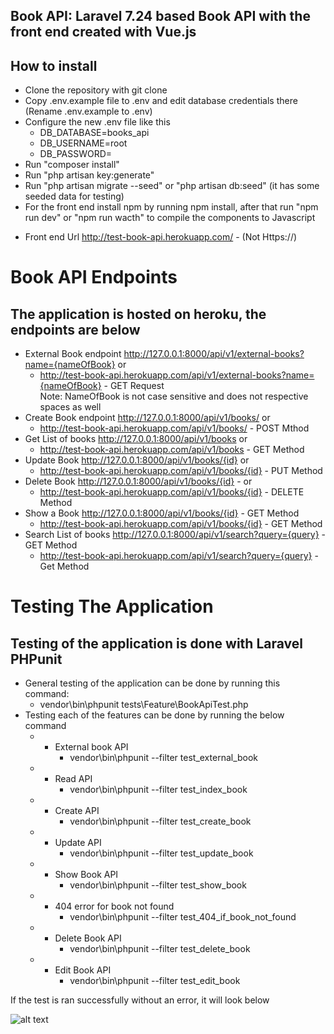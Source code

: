 ## Book API: Laravel 7.24 based Book API with the front end created with Vue.js

## How to install
* Clone the repository with git clone 
* Copy .env.example file to .env and edit database credentials there (Rename .env.example to .env) 
* Configure the new .env file like this 
    + DB_DATABASE=books_api
    + DB_USERNAME=root
    + DB_PASSWORD= 
* Run "composer install" 
* Run "php artisan key:generate" 
* Run "php artisan migrate --seed" or "php artisan db:seed" (it has some seeded data for testing) 
* For the front end install npm by running npm install, after that run "npm run dev" or "npm run wacth" to compile the components to Javascript 

+ Front end Url http://test-book-api.herokuapp.com/ - (Not Https://)

# Book API Endpoints
## The application is hosted on heroku, the endpoints are below
* External Book endpoint http://127.0.0.1:8000/api/v1/external-books?name={nameOfBook} or <br>
   + http://test-book-api.herokuapp.com/api/v1/external-books?name={nameOfBook} - GET Request <br>
    Note: NameOfBook is not case sensitive and does not respective spaces as well
* Create Book endpoint http://127.0.0.1:8000/api/v1/books/ or <br>
   + http://test-book-api.herokuapp.com/api/v1/books/ - POST Mthod<br>
* Get List of books http://127.0.0.1:8000/api/v1/books  or <br>
   + http://test-book-api.herokuapp.com/api/v1/books - GET Method<br>
* Update Book http://127.0.0.1:8000/api/v1/books/{id} or <br>
   + http://test-book-api.herokuapp.com/api/v1/books/{id} - PUT Method <br>
* Delete Book http://127.0.0.1:8000/api/v1/books/{id} - or <br>
    + http://test-book-api.herokuapp.com/api/v1/books/{id} - DELETE Method <br>
* Show a Book http://127.0.0.1:8000/api/v1/books/{id} - GET Method <br>
   + http://test-book-api.herokuapp.com/api/v1/books/{id} - GET Method <br>
* Search List of books http://127.0.0.1:8000/api/v1/search?query={query} -GET Method <br>
   + http://test-book-api.herokuapp.com/api/v1/search?query={query} - Get Method <br>

# Testing The Application
## Testing of the application is done with Laravel PHPunit
* General testing of the application can be done by running this command: <br>
    + vendor\bin\phpunit tests\Feature\BookApiTest.php <br>
* Testing each of the features can be done by running the below command <br>
    + * External book API <br>
        + vendor\bin\phpunit --filter test_external_book <br>
    + * Read API <br>
        + vendor\bin\phpunit --filter test_index_book <br>
    + * Create API <br>
        + vendor\bin\phpunit --filter test_create_book <br>
    + * Update API <br>
        + vendor\bin\phpunit --filter test_update_book <br>
    + * Show Book API <br>
        + vendor\bin\phpunit --filter test_show_book <br>
    + * 404 error for book not found <br>
        + vendor\bin\phpunit --filter test_404_if_book_not_found <br>
    + * Delete Book API <br>
        + vendor\bin\phpunit --filter test_delete_book <br>
    + * Edit Book API <br>
        + vendor\bin\phpunit --filter test_edit_book <br>

If the test is ran successfully without an error, it will look below

![alt text](https://i.ibb.co/wW3XY7K/Screenshot-355.png)

